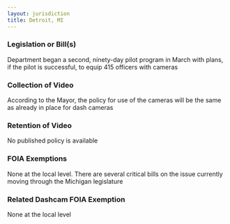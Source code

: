 ```yaml
---
layout: jurisdiction
title: Detroit, MI
---
```


### Legislation or Bill(s)

Department began a second, ninety-day pilot program in March with plans, if the pilot is successful, to equip 415 officers with cameras

### Collection of Video

According to the Mayor, the policy for use of the cameras will be the same as already in place for dash cameras

### Retention of Video

No published policy is available

### FOIA Exemptions

None at the local level. There are several critical bills on the issue currently moving through the Michigan legislature

### Related Dashcam FOIA Exemption

None at the local level
